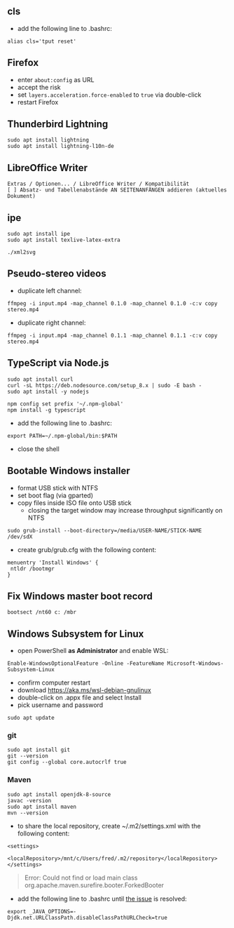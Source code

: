 ## cls

* add the following line to .bashrc:
```
alias cls='tput reset'
```

## Firefox

* enter `about:config` as URL
* accept the risk
* set `layers.acceleration.force-enabled` to `true` via double-click
* restart Firefox

## Thunderbird Lightning

```
sudo apt install lightning
sudo apt install lightning-l10n-de
```

## LibreOffice Writer

```
Extras / Optionen... / LibreOffice Writer / Kompatibilität
[ ] Absatz- und Tabellenabstände AN SEITENANFÄNGEN addieren (aktuelles Dokument)
```

## ipe

```
sudo apt install ipe
sudo apt install texlive-latex-extra

./xml2svg
```

## Pseudo-stereo videos

* duplicate left channel:
```
ffmpeg -i input.mp4 -map_channel 0.1.0 -map_channel 0.1.0 -c:v copy stereo.mp4
```

* duplicate right channel:
```
ffmpeg -i input.mp4 -map_channel 0.1.1 -map_channel 0.1.1 -c:v copy stereo.mp4
```

## TypeScript via Node.js

```
sudo apt install curl
curl -sL https://deb.nodesource.com/setup_8.x | sudo -E bash -
sudo apt install -y nodejs

npm config set prefix '~/.npm-global'
npm install -g typescript
```
* add the following line to .bashrc:
```
export PATH=~/.npm-global/bin:$PATH
```
* close the shell

## Bootable Windows installer

* format USB stick with NTFS
* set boot flag (via gparted)
* copy files inside ISO file onto USB stick
  * closing the target window may increase throughput significantly on NTFS
```
sudo grub-install --boot-directory=/media/USER-NAME/STICK-NAME /dev/sdX
```
* create grub/grub.cfg with the following content:
```
menuentry 'Install Windows' {
 ntldr /bootmgr
}
```

## Fix Windows master boot record

```
bootsect /nt60 c: /mbr
```

## Windows Subsystem for Linux

* open PowerShell **as Administrator** and enable WSL:
```
Enable-WindowsOptionalFeature -Online -FeatureName Microsoft-Windows-Subsystem-Linux
```
* confirm computer restart
* download https://aka.ms/wsl-debian-gnulinux
* double-click on .appx file and select Install
* pick username and password
```
sudo apt update
```

### git

```
sudo apt install git
git --version
git config --global core.autocrlf true
```

### Maven

```
sudo apt install openjdk-8-source
javac -version
sudo apt install maven
mvn --version
```
* to share the local repository, create ~/.m2/settings.xml with the following content:
```
<settings>
    <localRepository>/mnt/c/Users/fred/.m2/repository</localRepository>
</settings>
```

> Error: Could not find or load main class org.apache.maven.surefire.booter.ForkedBooter

* add the following line to .bashrc until [the issue](https://stackoverflow.com/questions/53010200) is resolved:
```
export _JAVA_OPTIONS=-Djdk.net.URLClassPath.disableClassPathURLCheck=true
```
